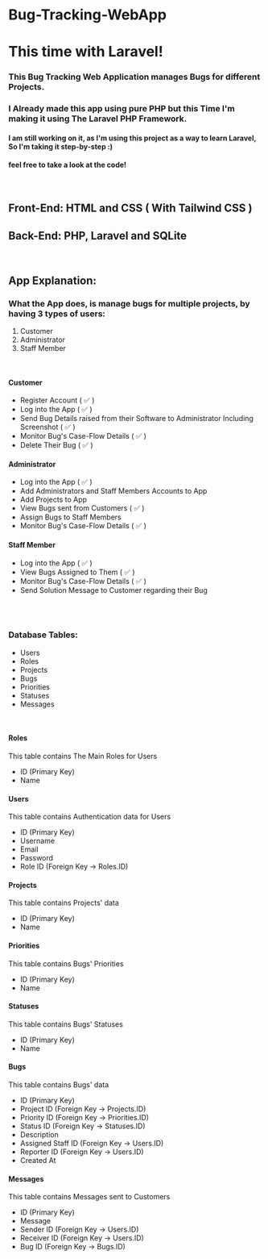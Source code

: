 # Bug-Tracking-WebApp
# This time with Laravel!


### This Bug Tracking Web Application manages Bugs for different Projects.
### I Already made this app using pure PHP but this Time I'm making it using The Laravel PHP Framework.
#### I am still working on it, as I'm using this project as a way to learn Laravel, So I'm taking it step-by-step :) 
#### feel free to take a look at the code!

<br>

## Front-End: HTML and CSS ( With Tailwind CSS )
## Back-End: PHP, Laravel and SQLite

<br>

## App Explanation:

### What the App does, is manage bugs for multiple projects, by having 3 types of users:
<ol>
    <li>Customer</li>
    <li>Administrator</li>
    <li>Staff Member</li>
</ol>

<br>

#### Customer
<ul>
	<li>Register Account ( ✅ )</li>
	<li>Log into the App ( ✅ )</li>
	<li>Send Bug Details raised from their Software to Administrator Including Screenshot ( ✅ )</li>
	<li>Monitor Bug's Case-Flow Details ( ✅ )</li>
	<li>Delete Their Bug ( ✅ )</li>
</ul>

#### Administrator
<ul>
	<li>Log into the App ( ✅ )</li>
	<li>Add Administrators and Staff Members Accounts to App</li>
	<li>Add Projects to App</li>
	<li>View Bugs sent from Customers ( ✅ )</li>
	<li>Assign Bugs to Staff Members</li>
	<li>Monitor Bug's Case-Flow Details ( ✅ )</li>
</ul>

#### Staff Member
<ul>
	<li>Log into the App ( ✅ )</li>
	<li>View Bugs Assigned to Them ( ✅ )</li>
	<li>Monitor Bug's Case-Flow Details ( ✅ )</li>
	<li>Send Solution Message to Customer regarding their Bug</li>
</ul>

<br>
<br>

### Database Tables:
<ul>
	<li>Users</li>
	<li>Roles</li>
	<li>Projects</li>
	<li>Bugs</li>
	<li>Priorities</li>
	<li>Statuses</li>
	<li>Messages</li>
</ul>

<br>

#### Roles
This table contains The Main Roles for Users
<ul>
	<li>ID (Primary Key)</li>
	<li>Name</li>
</ul>

#### Users
This table contains Authentication data for Users
<ul>
	<li>ID (Primary Key)</li>
	<li>Username</li>
	<li>Email</li>
	<li>Password</li>
	<li>Role ID (Foreign Key -> Roles.ID)</li>
</ul>

#### Projects
This table contains Projects' data
<ul>
	<li>ID (Primary Key)</li>
	<li>Name</li>
</ul>

#### Priorities
This table contains Bugs' Priorities
<ul>
	<li>ID (Primary Key)</li>
	<li>Name</li>
</ul>

#### Statuses
This table contains Bugs' Statuses
<ul>
	<li>ID (Primary Key)</li>
	<li>Name</li>
</ul>

#### Bugs
This table contains Bugs' data
<ul>
	<li>ID (Primary Key)</li>
	<li>Project ID (Foreign Key -> Projects.ID)</li>
	<li>Priority ID (Foreign Key -> Priorities.ID)</li>
	<li>Status ID (Foreign Key -> Statuses.ID)</li>
	<li>Description</li>
	<li>Assigned Staff ID (Foreign Key -> Users.ID)</li>
	<li>Reporter ID (Foreign Key -> Users.ID)</li>
	<li>Created At</li>
</ul>

#### Messages
This table contains Messages sent to Customers
<ul>
	<li>ID (Primary Key)</li>
	<li>Message</li>
	<li>Sender ID (Foreign Key -> Users.ID)</li>
	<li>Receiver ID (Foreign Key -> Users.ID)</li>
	<li>Bug ID (Foreign Key -> Bugs.ID)</li>
</ul>
